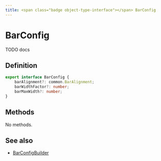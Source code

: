 ```yaml
---
title: <span class="badge object-type-interface"></span> BarConfig
---
```

# <span class="badge object-type-interface"></span> BarConfig

TODO docs

## Definition

```typescript
export interface BarConfig {
	barAlignment?: common.BarAlignment;
	barWidthFactor?: number;
	barMaxWidth?: number;
}

```
## Methods

No methods.
## See also

 * <span class="badge builder"></span> [BarConfigBuilder](./builder-BarConfigBuilder.md)
